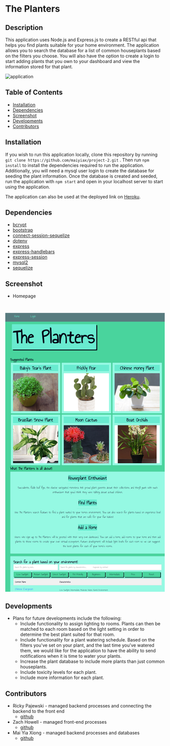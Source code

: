 # **The Planters**

## Description

This application uses Node.js and Express.js to create a RESTful api that helps you find plants suitable for your home environment. The application allows you to search the database for a list of common houseplants based on the filters you choose. You will also have the option to create a login to start adding plants that you own to your dashboard and view the information stored for that plant.

![application](/public/images/application.gif)

## Table of Contents
* [Installation](#installation)
* [Dependencies](#dependencies)
* [Screenshot](#screenshot)
* [Developments](#developments)
* [Contributors](#contributors)


## Installation

If you wish to run this application locally, clone this repository by running `git clone https://github.com/maiyiax/project-2.git` . Then run `npm install` to install the dependencies required to run the application. Additionally, you will need a mysql user login to create the database for seeding the plant information. Once the database is created and seeded, run the application with `npm start` and open in your localhost server to start using the application.

The application can also be used at the deployed link on [Heroku](https://blooming-brook-59963.herokuapp.com/).

## Dependencies

   - [bcrypt](https://www.npmjs.com/package/bcrypt)
   - [bootstrap](https://getbootstrap.com/)
   - [connect-session-sequelize](https://www.npmjs.com/package/connect-session-sequelize)
   - [dotenv](https://www.npmjs.com/package/dotenv)
   - [express](https://www.npmjs.com/package/express)
   - [express-handlebars](https://www.npmjs.com/package/express-handlebars)
   - [express-session](https://www.npmjs.com/package/express-session)
   - [mysql2](https://www.npmjs.com/package/mysql2)
   - [sequelize](https://www.npmjs.com/package/sequelize)
   
## Screenshot

- Homepage 
<br>

![](./public/images/homepage.png)

## Developments

- Plans for future developments include the following:
    - Include functionality to assign lighting to rooms. Plants can then be matched to each room based on the light setting in order to determine the best plant suited for that room.
    - Include functionality for a plant watering schedule. Based on the filters you've set on your plant, and the last time you've watered them, we would like for the application to have the ability to send notifications when it is time to water your plants.
    - Increase the plant database to include more plants than just common houseplants.
    - Include toxicity levels for each plant.
    - Include more information for each plant.

## Contributors
* Ricky Pajewski - managed backend processes and connecting the backend to the front end
    - [github](https://github.com/rpajewski)
* Zach Howell - managed front-end processes
    - [github](https://github.com/ZachAH)
* Mai Yia Xiong - managed backend processes and databases
    - [github](https://github.com/maiyiax)
